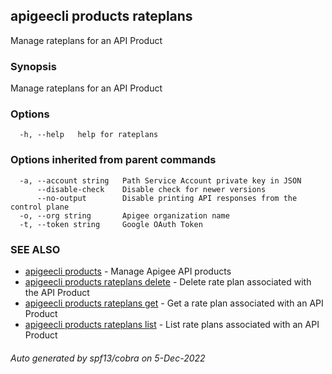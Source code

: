 ## apigeecli products rateplans

Manage rateplans for an API Product

### Synopsis

Manage rateplans for an API Product

### Options

```
  -h, --help   help for rateplans
```

### Options inherited from parent commands

```
  -a, --account string   Path Service Account private key in JSON
      --disable-check    Disable check for newer versions
      --no-output        Disable printing API responses from the control plane
  -o, --org string       Apigee organization name
  -t, --token string     Google OAuth Token
```

### SEE ALSO

* [apigeecli products](apigeecli_products.md)	 - Manage Apigee API products
* [apigeecli products rateplans delete](apigeecli_products_rateplans_delete.md)	 - Delete rate plan associated with the API Product
* [apigeecli products rateplans get](apigeecli_products_rateplans_get.md)	 - Get a rate plan associated with an API Product
* [apigeecli products rateplans list](apigeecli_products_rateplans_list.md)	 - List rate plans associated with an API Product

###### Auto generated by spf13/cobra on 5-Dec-2022
